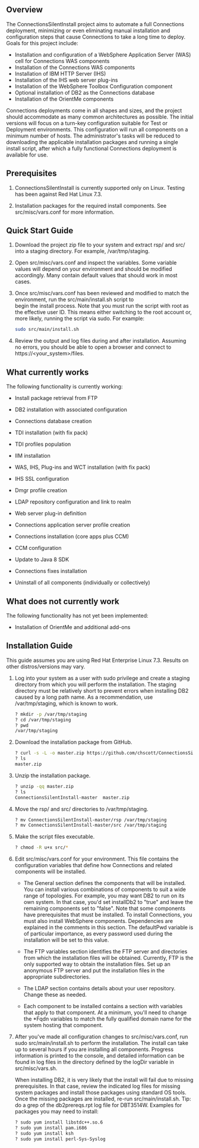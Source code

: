 ## Overview

The ConnectionsSilentInstall project aims to automate a full Connections deployment, minimizing or even eliminating manual
installation and configuration steps that cause Connections to take a long time to deploy. Goals for this project include:

  - Installation and configuration of a WebSphere Application Server (WAS) cell for Connections WAS components
  - Installation of the Connections WAS components
  - Installation of IBM HTTP Server (IHS)
  - Installation of the IHS web server plug-ins
  - Installation of the WebSphere Toolbox Configuration component
  - Optional installation of DB2 as the Connections database
  - Installation of the OrientMe components
  
Connections deployments come in all shapes and sizes, and the project should accommodate as many common architectures as 
possible. The initial versions will focus on a turn-key configuration suitable for Test or Deployment environments. This
configuration will run all components on a minimum number of hosts. The administrator's tasks will be reduced to downloading the applicable installation packages and running a single install script, after which a fully functional Connections deployment is available for use.

## Prerequisites

1. ConnectionsSilentInstall is currently supported only on Linux. Testing has been against Red Hat Linux 7.3.

2. Installation packages for the required install components. See src/misc/vars.conf for more information.

## Quick Start Guide

1. Download the project zip file to your system and extract rsp/ and src/ into a staging directory. For example,
   /var/tmp/staging.
	
2. Open src/misc/vars.conf and inspect the variables. Some variable values will depend on your environment and should be
   modified accordingly. Many contain default values that should work in most cases.
	
3. Once src/misc/vars.conf has been reviewed and modified to match the environment, run the src/main/install.sh script to   
   begin the install process. Note that you must run the script with root as the effective user ID. This means either switching to the root account or, more likely, running the script via sudo. For example: 
	
	```Bash
	sudo src/main/install.sh
	```

4. Review the output and log files during and after installation. Assuming no errors, you should be able to open a browser
   and connect to https://<your_system>/files.

## What currently works

The following functionality is currently working:

- Install package retrieval from FTP

- DB2 installation with associated configuration

- Connections database creation

- TDI installation (with fix pack)

- TDI profiles population

- IIM installation

- WAS, IHS, Plug-ins and WCT installation (with fix pack)

- IHS SSL configuration

- Dmgr profile creation

- LDAP repository configuration and link to realm

- Web server plug-in definition

- Connections application server profile creation

- Connections installation (core apps plus CCM)

- CCM configuration

- Update to Java 8 SDK

- Connections fixes installation

- Uninstall of all components (individually or collectively)

## What does not currently work

The following functionality has not yet been implemented:

- Installation of OrientMe and additional add-ons

## Installation Guide

This guide assumes you are using Red Hat Enterprise Linux 7.3. Results on other distros/versions may vary.

1. Log into your system as a user with sudo privilege and create a staging directory from which you will perform the            installation. The staging directory must be relatively short to prevent errors when installing DB2 caused by a long
   path name. As a recommendation, use /var/tmp/staging, which is known to work.

    ```Bash
    ? mkdir -p /var/tmp/staging
    ? cd /var/tmp/staging
    ? pwd
    /var/tmp/staging
    ```

2. Download the installation package from GitHub.

    ```Bash
    ? curl -s -L -o master.zip https://github.com/chscott/ConnectionsSilentInstall/archive/master.zip
    ? ls
    master.zip
    ```
3. Unzip the installation package.

    ```Bash
    ? unzip -qq master.zip
    ? ls
    ConnectionsSilentInstall-master  master.zip
    ```
    
4. Move the rsp/ and src/ directories to /var/tmp/staging.

    ```Bash
    ? mv ConnectionsSilentInstall-master/rsp /var/tmp/staging
    ? mv ConnectionsSilentInstall-master/src /var/tmp/staging
    ```
    
5. Make the script files executable.

    ```Bash
    ? chmod -R u+x src/*
    ```
    
6. Edit src/misc/vars.conf for your environment. This file contains the configuration variables that define how Connections
   and related components will be installed.
   
   * The General section defines the components that will be installed. You can install various combinations of components
     to suit a wide range of topologies. For example, you may want DB2 to run on its own system. In that case, you'd set
     installDb2 to "true" and leave the remaining components set to "false". Note that some components have prerequisites
     that must be installed. To install Connections, you must also install WebSphere components. Dependencies are explained
     in the comments in this section. The defaultPwd variable is of particular importance, as every password used during
     the installation will be set to this value.
     
   * The FTP variables section identifies the FTP server and directories from which the installation files will be obtained.
     Currently, FTP is the only supported way to obtain the installation files. Set up an anonymous FTP server and put the
     installation files in the appropriate subdirectories.
     
   * The LDAP section contains details about your user repository. Change these as needed.
     
   * Each component to be installed contains a section with variables that apply to that component. At a minimum, you'll
     need to change the *Fqdn variables to match the fully qualified domain name for the system hosting that component.
     
7. After you've made all configuration changes to src/misc/vars.conf, run sudo src/main/install.sh to perform the              installation. The install can take up to several hours if you are installing all components. Progress information is        printed to the console, and detailed information can be found in log files in the directory defined by the logDir            variable in src/misc/vars.sh.

   When installing DB2, it is very likely that the install will fail due to missing prerequisites. In that case, review
   the indicated log files for missing system packages and install those packages using standard OS tools. Once the missing
   packages are installed, re-run src/main/install.sh. Tip: do a grep of the db2prereqs.rpt log file for DBT3514W. Examples
   for packages you may need to install:
   
   ```Bash
   ? sudo yum install libstdc++.so.6
   ? sudo yum install pam.i686
   ? sudo yum install ksh
   ? sudo yum install perl-Sys-Syslog
   ```